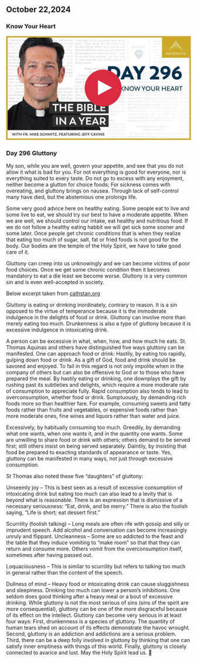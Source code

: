 ## October 22,2024

### Know Your Heart

[![Know Your Heart](https://raw.githubusercontent.com/linusjf/BIAY/main/October/jpgs/Day296.jpg)](https://youtu.be/5fM5mVvMFgA "Know Your Heart")

### Day 296 Gluttony

My son, while you are well, govern your appetite,
and see that you do not allow it what is bad for you.
For not everything is good for everyone,
nor is everything suited to every taste.
Do not go to excess with any enjoyment,
neither become a glutton for choice foods;
For sickness comes with overeating,
and gluttony brings on nausea.
Through lack of self-control many have died,
but the abstemious one prolongs life.

Some very good advice here on healthy eating. Some people eat to live and some live to eat, we should try our best to have a moderate appetite. When we are well, we should control our intake, eat healthy and nutritious food. If we do not follow a healthy eating habbit we will get sick some sooner and some later. Once people get chronic conditions that is when they realize that eating too much of sugar, salt, fat or fried foods is not good for the body. Our bodies are the temple of the Holy Spirit, we have to take good care of it.

Gluttony can creep into us unknowingly and we can become victims of poor food choices. Once we get some chronic condition then it becomes mandatory to eat a die least we become worse.
Gluttony is a very common sin and is even well-accepted in society.

Below excerpt taken from [cathstan.org](https://cathstan.org)

Gluttony is eating or drinking inordinately, contrary to reason. It is a sin opposed to the virtue of temperance because it is the immoderate indulgence in the delights of food or drink. Gluttony can involve more than merely eating too much. Drunkenness is also a type of gluttony because it is excessive indulgence in intoxicating drink.

A person can be excessive in what, when, how, and how much he eats. St. Thomas Aquinas and others have distinguished five ways gluttony can be manifested. One can approach food or drink:
Hastily, by eating too rapidly, gulping down food or drink. As a gift of God, food and drink should be savored and enjoyed. To fail in this regard is not only impolite when in the company of others but can also be offensive to God or to those who have prepared the meal. By hastily eating or drinking, one downplays the gift by rushing past its subtleties and delights, which require a more moderate rate of consumption to appreciate fully. Rapid consumption also tends to lead to overconsumption, whether food or drink.
Sumptuously, by demanding rich foods more so than healthier fare. For example, consuming sweets and fatty foods rather than fruits and vegetables, or expensive foods rather than more moderate ones, fine wines and liquors rather than water and juice.

Excessively, by habitually consuming too much.
Greedily, by demanding what one wants, when one wants it, and in the quantity one wants. Some are unwilling to share food or drink with others; others demand to be served first; still others insist on being served separately.
Daintily, by insisting that food be prepared to exacting standards of appearance or taste.
Yes, gluttony can be manifested in many ways, not just through excessive consumption.

St Thomas also noted these five “daughters” of gluttony:

Unseemly joy – This is best seen as a result of excessive consumption of intoxicating drink but eating too much can also lead to a levity that is beyond what is reasonable. There is an expression that is dismissive of a necessary seriousness: “Eat, drink, and be merry.” There is also the foolish saying, “Life is short; eat dessert first.”

Scurrility (foolish talking) – Long meals are often rife with gossip and silly or imprudent speech. Add alcohol and conversation can become increasingly unruly and flippant.
Uncleanness – Some are so addicted to the feast and the table that they induce vomiting to “make room” so that that they can return and consume more. Others vomit from the overconsumption itself, sometimes after having passed out.

Loquaciousness – This is similar to scurrility but refers to talking too much in general rather than the content of the speech.

Dullness of mind – Heavy food or intoxicating drink can cause sluggishness and sleepiness. Drinking too much can lower a person’s inhibitions. One seldom does good thinking after a heavy meal or a bout of excessive drinking.
While gluttony is not the most serious of sins (sins of the spirit are more consequential), gluttony can be one of the more disgraceful because of its effect on the intellect.
Gluttony can become very serious in at least four ways:
First, drunkenness is a species of gluttony. The quantity of human tears shed on account of its effects demonstrate the havoc wrought.
Second, gluttony is an addiction and addictions are a serious problem.
Third, there can be a deep folly involved in gluttony by thinking that one can satisfy inner emptiness with things of this world.
Finally, gluttony is closely connected to avarice and lust.
May the Holy Spirit lead us. 🙏
